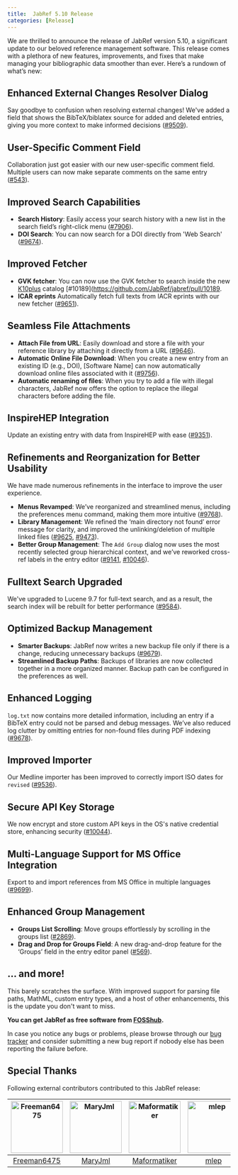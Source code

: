 ```yaml
---
title:  JabRef 5.10 Release
categories: [Release]
---
```


We are thrilled to announce the release of JabRef version 5.10, a significant update to our beloved reference management software.
This release comes with a plethora of new features, improvements, and fixes that make managing your bibliographic data smoother than ever.
Here’s a rundown of what’s new:

## Enhanced External Changes Resolver Dialog

Say goodbye to confusion when resolving external changes! We've added a field that shows the BibTeX/biblatex source for added and deleted entries, giving you more context to make informed decisions ([#9509](https://github.com/JabRef/jabref/issues/9509)).

## User-Specific Comment Field

Collaboration just got easier with our new user-specific comment field. Multiple users can now make separate comments on the same entry ([#543](https://github.com/koppor/jabref/issues/543)).

## Improved Search Capabilities

* **Search History**: Easily access your search history with a new list in the search field’s right-click menu ([#7906](https://github.com/JabRef/jabref/issues/7906)).
* **DOI Search**: You can now search for a DOI directly from 'Web Search' ([#9674](https://github.com/JabRef/jabref/issues/9674)).
 
## Improved Fetcher

* **GVK fetcher**: You can now use the GVK fetcher to search inside the new [K10plus](https://wiki.k10plus.de/) catalog [#10189](https://github.com/JabRef/jabref/pull/10189. 
* **ICAR eprints** Automatically fetch full texts from IACR eprints with our new fetcher ([#9651](https://github.com/JabRef/jabref/pull/9651)).

## Seamless File Attachments

* **Attach File from URL**: Easily download and store a file with your reference library by attaching it directly from a URL ([#9646](https://github.com/JabRef/jabref/issues/9646)).
* **Automatic Online File Download**: When you create a new entry from an existing ID (e.g., DOI), \[Software Name\] can now automatically download online files associated with it ([#9756](https://github.com/JabRef/jabref/issues/9756)).
* **Automatic renaming of files**: When you try to add a file with illegal characters, JabRef now offers the option to replace the illegal characters before adding the file.

## InspireHEP Integration

Update an existing entry with data from InspireHEP with ease ([#9351](https://github.com/JabRef/jabref/issues/9351)).

## Refinements and Reorganization for Better Usability

We have made numerous refinements in the interface to improve the user experience.

* **Menus Revamped**: We’ve reorganized and streamlined menus, including the preferences menu command, making them more intuitive ([#9768](https://github.com/JabRef/jabref/pull/9768)).
* **Library Management**: We refined the ‘main directory not found’ error message for clarity, and improved the unlinking/deletion of multiple linked files ([#9625](https://github.com/JabRef/jabref/pull/9625), [#9473](https://github.com/JabRef/jabref/issues/9473)).
* **Better Group Management**: The `Add Group` dialog now uses the most recently selected group hierarchical context, and we’ve reworked cross-ref labels in the entry editor ([#9141](https://github.com/JabRef/jabref/issues/9141), [#10046](https://github.com/JabRef/jabref/pull/10046)).

## Fulltext Search Upgraded

We've upgraded to Lucene 9.7 for full-text search, and as a result, the search index will be rebuilt for better performance ([#9584](https://github.com/JabRef/jabref/pull/9584)).

## Optimized Backup Management

* **Smarter Backups**: JabRef now writes a new backup file only if there is a change, reducing unnecessary backups ([#9679](https://github.com/JabRef/jabref/pull/9679)).
* **Streamlined Backup Paths**: Backups of libraries are now collected together in a more organized manner. Backup path can be configured in the preferences as well.

## Enhanced Logging

`log.txt` now contains more detailed information, including an entry if a BibTeX entry could not be parsed and debug messages. We’ve also reduced log clutter by omitting entries for non-found files during PDF indexing ([#9678](https://github.com/JabRef/jabref/pull/9678)).

## Improved Importer

Our Medline importer has been improved to correctly import ISO dates for `revised` ([#9536](https://github.com/JabRef/jabref/issues/9536)).

## Secure API Key Storage

We now encrypt and store custom API keys in the OS's native credential store, enhancing security ([#10044](https://github.com/JabRef/jabref/issues/10044)).

## Multi-Language Support for MS Office Integration

Export to and import references from MS Office in multiple languages ([#9699](https://github.com/JabRef/jabref/issues/9699)).

## Enhanced Group Management

* **Groups List Scrolling**: Move groups effortlessly by scrolling in the groups list ([#2869](https://github.com/JabRef/jabref/pull/2869)).
* **Drag and Drop for Groups Field**: A new drag-and-drop feature for the ‘Groups’ field in the entry editor panel ([#569](https://github.com/koppor/jabref/issues/569)).

## ... and more!

This barely scratches the surface. With improved support for parsing file paths, MathML, custom entry types, and a host of other enhancements, this is the update you don't want to miss.

**You can get JabRef as free software from [FOSShub](https://www.fosshub.com/JabRef.html).**

In case you notice any bugs or problems, please browse through our [bug tracker](https://github.com/JabRef/jabref/issues) and consider submitting a new bug report if nobody else has been reporting the failure before.

## Special Thanks

Following external contributors contributed to this JabRef release:

[<img alt="Freeman6475" src="https://avatars.githubusercontent.com/u/96061552?v=4&s=117" width="117">](https://github.com/Freeman6475) |[<img alt="MaryJml" src="https://avatars.githubusercontent.com/u/86668599?v=4&s=117" width="117">](https://github.com/MaryJml) |[<img alt="Maformatiker" src="https://avatars.githubusercontent.com/u/26503503?v=4&s=117" width="117">](https://github.com/Maformatiker) |[<img alt="mlep" src="https://avatars.githubusercontent.com/u/6931104?v=4&s=117" width="117">](https://github.com/mlep) |
:---: |:---: |:---: |:---: |
[Freeman6475](https://github.com/Freeman6475) |[MaryJml](https://github.com/MaryJml) |[Maformatiker](https://github.com/Maformatiker) |[mlep](https://github.com/mlep) |
